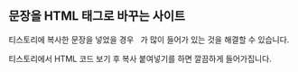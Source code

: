 ## 문장을 HTML 태그로 바꾸는 사이트

티스토리에 복사한 문장을 넣었을 경우 &nbsp; 가 많이 들어가 있는 것을 해결할 수 있습니다.

티스토리에서 HTML 코드 보기 후 복사 붙여넣기를 하면 깔끔하게 들어가집니다.
